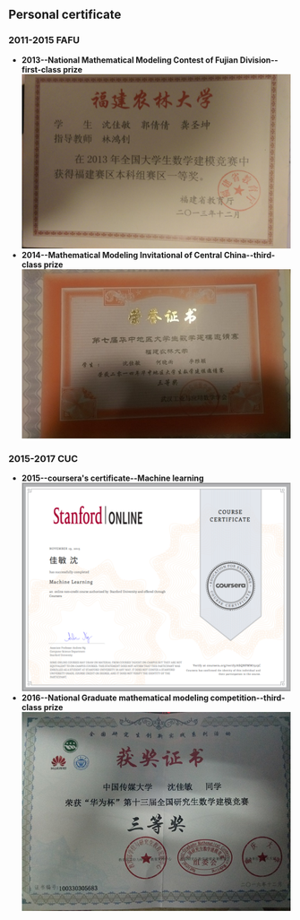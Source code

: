 ## Personal certificate

### 2011-2015 FAFU
* **2013--National Mathematical Modeling Contest of Fujian Division--first-class prize**<br>
![image](https://github.com/sjm1992st/sjm1992st.github.io/blob/master/picture/%E5%A4%A7%E5%AD%A6%E7%94%9F%E5%9B%BD%E8%B5%9B.jpg "大学生国赛")<br>
* **2014--Mathematical Modeling Invitational of Central China--third-class prize**<br>
![image](https://github.com/sjm1992st/sjm1992st.github.io/blob/master/picture/%E5%8D%8E%E4%B8%AD%E8%B5%9B.jpg "华中赛")<br>

### 2015-2017 CUC
* **2015--coursera's certificate--Machine learning**<br>
![image](https://github.com/sjm1992st/sjm1992st.github.io/blob/master/picture/coursera.png "Machine learning")<br>
* **2016--National Graduate mathematical modeling competition--third-class prize**<br>
![image](https://github.com/sjm1992st/sjm1992st.github.io/blob/master/picture/%E7%A0%94%E7%A9%B6%E7%94%9F%E5%9B%BD%E8%B5%9B.jpg "研究生国赛")<br>
